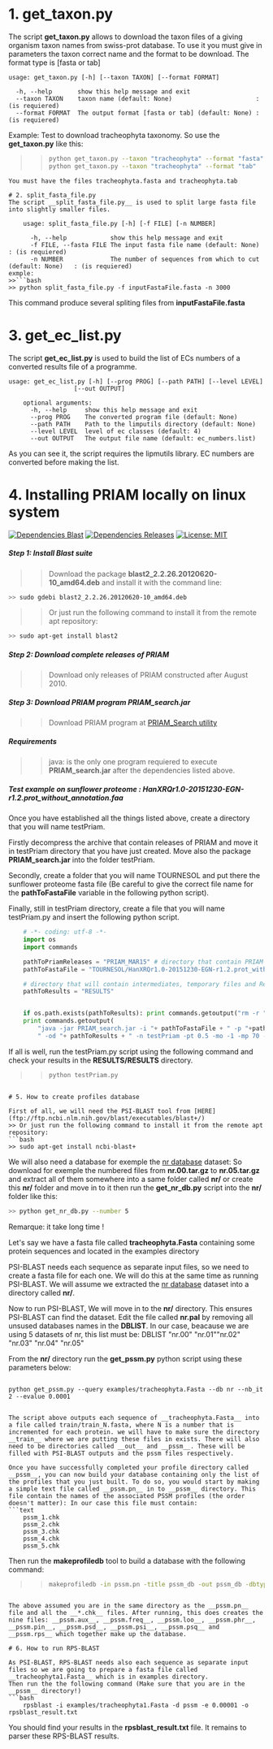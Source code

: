 # 1. get_taxon.py

The script __get_taxon.py__ allows to download the taxon files of a giving organism taxon names from swiss-prot database.
To use it you must give in parameters the taxon correct name and the format to be download. The format type is [fasta or tab]

	usage: get_taxon.py [-h] [--taxon TAXON] [--format FORMAT]

	  -h, --help       show this help message and exit
	  --taxon TAXON    taxon name (default: None)						: (is requiered)
	  --format FORMAT  The output format [fasta or tab] (default: None)	: (is requiered)
	
Example:
Test to download tracheophyta taxonomy. So use the __get_taxon.py__ like this:
>>```bash
>> python get_taxon.py --taxon "tracheophyta" --format "fasta"
>> python get_taxon.py --taxon "tracheophyta" --format "tab"
```
You must have the files tracheophyta.fasta and tracheophyta.tab

# 2. split_fasta_file.py
The script __split_fasta_file.py__ is used to split large fasta file into slightly smaller files.

	usage: split_fasta_file.py [-h] [-f FILE] [-n NUMBER]

	  -h, --help            show this help message and exit
	  -f FILE, --fasta FILE The input fasta file name (default: None)					: (is requiered)
	  -n NUMBER             The number of sequences from which to cut (default: None)	: (is requiered)
exmple:
>>```bash
>> python split_fasta_file.py -f inputFastaFile.fasta -n 3000
```	
This command produce several spliting files from __inputFastaFile.fasta__

# 3. get_ec_list.py
The script __get_ec_list.py__ is used to build the list of ECs numbers of a converted results file of a programme.

	usage: get_ec_list.py [-h] [--prog PROG] [--path PATH] [--level LEVEL]
                      [--out OUTPUT]

		optional arguments:
		  -h, --help     show this help message and exit
		  --prog PROG    The converted program file (default: None)		  
		  --path PATH    Path to the limputils directory (default: None)		  
		  --level LEVEL  level of ec classes (default: 4)		  
		  --out OUTPUT   The output file name (default: ec_numbers.list)

As you can see it, the script requires the lipmutils library. EC numbers are converted before making the list.

# 4. Installing PRIAM locally on linux system
[![Dependencies Blast](https://img.shields.io/badge/Blast-2-green.svg)](https://ubuntu.pkgs.org/16.04/ubuntu-universe-amd64/blast2_2.2.26.20120620-10_amd64.deb.html)
[![Dependencies Releases](https://img.shields.io/badge/Releases-v15-blue.svg)](http://priam.prabi.fr/REL_MAR15/index_mar15.html)
[![License: MIT](https://img.shields.io/badge/License-MIT-yellow.svg)](https://opensource.org/licenses/MIT)

##### Step 1: Install Blast suite
>> Download the package __blast2_2.2.26.20120620-10_amd64.deb__ and install it with the command line:
```bash
>> sudo gdebi blast2_2.2.26.20120620-10_amd64.deb
```
>> Or just run the following command to install it from the remote apt repository:
```bash
>> sudo apt-get install blast2
```

##### Step 2: Download complete releases of PRIAM
>> Download only releases of PRIAM constructed after August 2010.

##### Step 3: Download PRIAM program PRIAM_search.jar
>> Download PRIAM program at [PRIAM_Search utility](http://priam.prabi.fr/REL_MAR15/index_mar15.html)

##### Requirements
>> java: is the only one program requiered to execute __PRIAM_search.jar__ after the dependencies listed above.

##### Test example on sunflower proteome : **HanXRQr1.0-20151230-EGN-r1.2.prot_without_annotation.faa**
Once you have established all the things listed above, create a directory that you will name testPriam. 

Firstly decompress the archive that contain releases of PRIAM and move it in testPriam directory that you have just created.
Move also the package __PRIAM_search.jar__ into the folder testPriam. 

Secondly, create a folder that you will name TOURNESOL and put there the sunflower proteome fasta file (Be careful to give the 
correct file name for the __pathToFastaFile__ variable in the following python script).

Finally, still in testPriam directory, create a file that you will name testPriam.py and insert the following python script.
```python
	# -*- coding: utf-8 -*-
	import os
	import commands

	pathToPriamReleases = "PRIAM_MAR15" # directory that contain PRIAM releases files
	pathToFastaFile = "TOURNESOL/HanXRQr1.0-20151230-EGN-r1.2.prot_without_annotation.faa"

	# directory that will contain intermediates, temporary files and Results
	pathToResults = "RESULTS" 


	if os.path.exists(pathToResults): print commands.getoutput("rm -r "+ pathToResults)
	print commands.getoutput(
		"java -jar PRIAM_search.jar -i "+ pathToFastaFile + " -p "+pathToPriamReleases + 
		" -od "+ pathToResults + " -n testPriam -pt 0.5 -mo -1 -mp 70 -cc T -cg T -e T")

```

If all is well, run the testPriam.py script using the following command and check your results in the __RESULTS/RESULTS__ directory.
>>```bash
>> python testPriam.py
```

# 5. How to create profiles database

First of all, we will need the PSI-BLAST tool from [HERE](ftp://ftp.ncbi.nlm.nih.gov/blast/executables/blast+/) 
>> Or just run the following command to install it from the remote apt repository:
```bash
>> sudo apt-get install ncbi-blast+
```

We will also need a database for exemple the [nr database](ftp://ftp.ncbi.nlm.nih.gov/blast/db/) dataset: So download for exemple the numbered files from __nr.00.tar.gz__ to __nr.05.tar.gz__ and extract all of them somewhere into a same folder called __nr/__  or create this __nr/__ folder and move in to it then run the __get_nr_db.py__ script into the __nr/__ folder like this:
```bash
>> python get_nr_db.py --number 5
```
Remarque: it take long time ! 

Let's say we have a fasta file called __tracheophyta.Fasta__ containing some protein sequences and  located in the examples directory

PSI-BLAST needs each sequence as separate input files, so we need to create a fasta file for each one. We will do this at the same time as running PSI-BLAST. We will assume we extracted the [nr database](ftp://ftp.ncbi.nlm.nih.gov/blast/db/) dataset into a directory called __nr/__.

Now to run PSI-BLAST, We will move in to the __nr/__ directory. This ensures PSI-BLAST can find the dataset. Edit the file called __nr.pal__ by removing all unsused databases names in the __DBLIST__. In our case, beacause we are using 5 datasets of nr, this list must be: DBLIST "nr.00" "nr.01""nr.02" "nr.03" "nr.04" "nr.05"

From the __nr/__ directory run the __get_pssm.py__ python script using these parameters below:

>>```bash
	python get_pssm.py --query examples/tracheophyta.Fasta --db nr --nb_it 2 --evalue 0.0001
```

The script above outputs each sequence of __tracheophyta.Fasta__ into a file called train/train_N.fasta, where N is a number that is incremented for each protein. we will have to make sure the directory __train__ where we are putting these files in exists. There will also need to be directories called __out__ and __pssm__. These will be filled with PSI-BLAST outputs and the pssm files respectively.

Once you have successfully completed your profile directory called __pssm__, you can now build your database containing only the list of the profiles that you just built. To do so, you would start by making a simple text file called __pssm.pn__ in to __pssm__ directory. This file contain the names of the associated PSSM profiles (the order doesn't matter): In our case this file must contain:
```text
	pssm_1.chk
	pssm_2.chk
	pssm_3.chk
	pssm_4.chk
	pssm_5.chk
```
Then run the __makeprofiledb__ tool to build a database with the following command:
>>```bash
>> makeprofiledb -in pssm.pn -title pssm_db -out pssm_db -dbtype 'rps'
```

The above assumed you are in the same directory as the __pssm.pn__ file and all the __*.chk__ files. After running, this does creates the nine files: __pssm.aux__, __pssm.freq__, __pssm.loo__, __pssm.phr__, __pssm.pin__, __pssm.psd__, __pssm.psi__, __pssm.psq__ and __pssm.rps__ which together make up the database. 

# 6. How to run RPS-BLAST

As PSI-BLAST, RPS-BLAST needs also each sequence as separate input files so we are going to prepare a fasta file called __tracheophyta1.Fasta__ which is in examples directory.
Then run the the following command (Make sure that you are in the __pssm__ directory!)
```bash
	rpsblast -i examples/tracheophyta1.Fasta -d pssm -e 0.00001 -o rpsblast_result.txt
```
You should find your results in the __rpsblast_result.txt__ file. It remains to parser these RPS-BLAST results.

